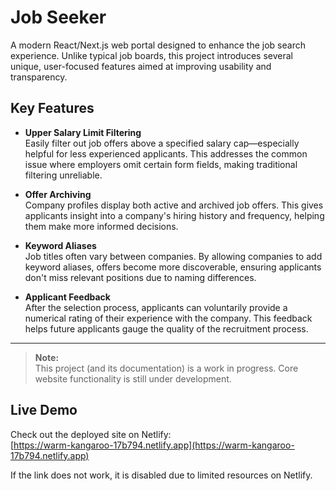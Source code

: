 
# Job Seeker

A modern React/Next.js web portal designed to enhance the job search experience. Unlike typical job boards, this project introduces several unique, user-focused features aimed at improving usability and transparency.

## Key Features

- **Upper Salary Limit Filtering**  
    Easily filter out job offers above a specified salary cap—especially helpful for less experienced applicants. This addresses the common issue where employers omit certain form fields, making traditional filtering unreliable.

- **Offer Archiving**  
    Company profiles display both active and archived job offers. This gives applicants insight into a company's hiring history and frequency, helping them make more informed decisions.

- **Keyword Aliases**  
    Job titles often vary between companies. By allowing companies to add keyword aliases, offers become more discoverable, ensuring applicants don't miss relevant positions due to naming differences.

- **Applicant Feedback**  
    After the selection process, applicants can voluntarily provide a numerical rating of their experience with the company. This feedback helps future applicants gauge the quality of the recruitment process.

---

> **Note:**  
> This project (and its documentation) is a work in progress. Core website functionality is still under development.

## Live Demo

Check out the deployed site on Netlify:  
[https://warm-kangaroo-17b794.netlify.app](https://warm-kangaroo-17b794.netlify.app)

If the link does not work, it is disabled due to limited resources on Netlify.